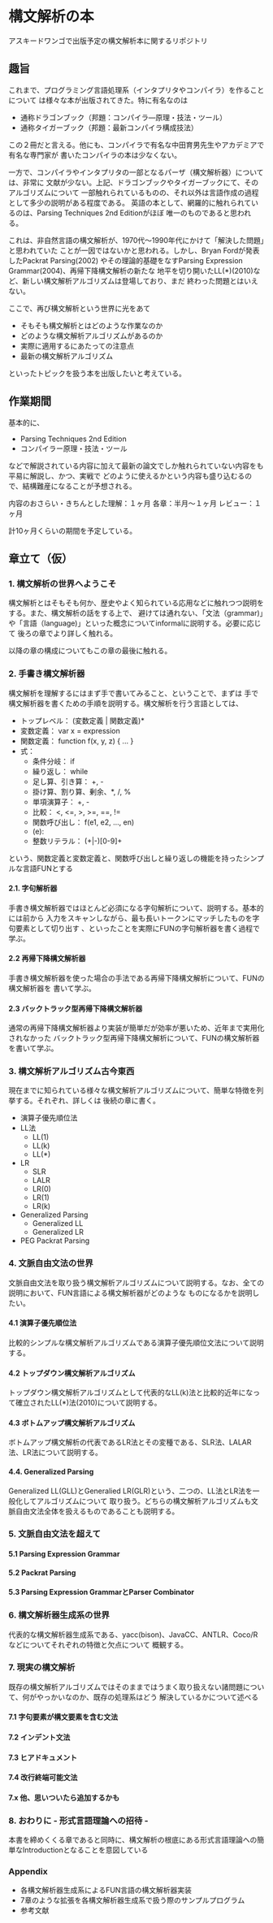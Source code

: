 # 構文解析の本

アスキードワンゴで出版予定の構文解析本に関するリポジトリ

## 趣旨

これまで、プログラミング言語処理系（インタプリタやコンパイラ）を作ることについて
は様々な本が出版されてきた。特に有名なのは

* 通称ドラゴンブック（邦題：コンパイラ―原理・技法・ツール）
* 通称タイガーブック（邦題：最新コンパイラ構成技法）

この２冊だと言える。他にも、コンパイラで有名な中田育男先生やアカデミアで有名な専門家が
書いたコンパイラの本は少なくない。

一方で、コンパイラやインタプリタの一部となるパーザ（構文解析器）については、非常に
文献が少ない。上記、ドラゴンブックやタイガーブックにて、そのアルゴリズムについて
一部触れられているものの、それ以外は言語作成の過程として多少の説明がある程度である。
英語の本として、網羅的に触れられているのは、Parsing Techniques 2nd Editionがほぼ
唯一のものであると思われる。

これは、非自然言語の構文解析が、1970代〜1990年代にかけて「解決した問題」と思われていた
ことが一因ではないかと思われる。しかし、Bryan Fordが発表したPackrat Parsing(2002)
やその理論的基礎をなすParsing Expression Grammar(2004)、再帰下降構文解析の新たな
地平を切り開いたLL(*)(2010)など、新しい構文解析アルゴリズムは登場しており、まだ
終わった問題とはいえない。

ここで、再び構文解析という世界に光をあて

* そもそも構文解析とはどのような作業なのか
* どのような構文解析アルゴリズムがあるのか
* 実際に適用するにあたっての注意点
* 最新の構文解析アルゴリズム

といったトピックを扱う本を出版したいと考えている。

## 作業期間

基本的に、

* Parsing Techniques 2nd Edition
* コンパイラー原理・技法・ツール

などで解説されている内容に加えて最新の論文でしか触れられていない内容をも平易に解説し、かつ、実戦で
どのように使えるかという内容も盛り込むるので、結構難産になることが予想される。

内容のおさらい・きちんとした理解：１ヶ月
各章：半月〜１ヶ月
レビュー：１ヶ月

計10ヶ月くらいの期間を予定している。

## 章立て（仮）

### 1. 構文解析の世界へようこそ

構文解析とはそもそも何か、歴史やよく知られている応用などに触れつつ説明をする。また、構文解析の話をする上で、
避けては通れない、「文法（grammar)」や「言語（language)」といった概念についてinformalに説明する。必要に応じて
後ろの章でより詳しく触れる。

以降の章の構成についてもこの章の最後に触れる。

### 2. 手書き構文解析器

構文解析を理解するにはまず手で書いてみること、ということで、まずは
手で構文解析器を書くための手順を説明する。構文解析を行う言語としては、

* トップレベル： (変数定義 | 関数定義)*
* 変数定義： var x = expression
* 関数定義： function f(x, y, z) { ... }
* 式：
  * 条件分岐： if
  * 繰り返し： while
  * 足し算、引き算： +, -
  * 掛け算、割り算、剰余、*, /, %
  * 単項演算子： +, - 
  * 比較： <, <=, >, >=, ==, !=
  * 関数呼び出し： f(e1, e2, ..., en)
  * (e):
  * 整数リテラル： (+|-)[0-9]+

という、関数定義と変数定義と、関数呼び出しと繰り返しの機能を持ったシンプルな言語FUNとする
 
#### 2.1. 字句解析器

手書き構文解析器ではほとんど必須になる字句解析について、説明する。基本的には前から
入力をスキャンしながら、最も長いトークンにマッチしたものを字句要素として切り出す
、といったことを実際にFUNの字句解析器を書く過程で学ぶ。

#### 2.2 再帰下降構文解析器

手書き構文解析器を使った場合の手法である再帰下降構文解析について、FUNの構文解析器を
書いて学ぶ。

#### 2.3 バックトラック型再帰下降構文解析器

通常の再帰下降構文解析器より実装が簡単だが効率が悪いため、近年まで実用化されなかった
バックトラック型再帰下降構文解析について、FUNの構文解析器を書いて学ぶ。

### 3. 構文解析アルゴリズム古今東西

現在までに知られている様々な構文解析アルゴリズムについて、簡単な特徴を列挙する。それぞれ、詳しくは
後続の章に書く。

* 演算子優先順位法
* LL法
  * LL(1)
  * LL(k)
  * LL(*)
* LR
  * SLR
  * LALR
  * LR(0)
  * LR(1)
  * LR(k)
* Generalized Parsing
  * Generalized LL
  * Generalized LR
* PEG
  Packrat Parsing

### 4. 文脈自由文法の世界

文脈自由文法を取り扱う構文解析アルゴリズムについて説明する。なお、全ての説明において、FUN言語による構文解析器がどのような
ものになるかを説明したい。

#### 4.1 演算子優先順位法

比較的シンプルな構文解析アルゴリズムである演算子優先順位文法について説明する。

#### 4.2 トップダウン構文解析アルゴリズム

トップダウン構文解析アルゴリズムとして代表的なLL(k)法と比較的近年になって確立されたLL(*)法(2010)について説明する。

#### 4.3  ボトムアップ構文解析アルゴリズム

ボトムアップ構文解析の代表であるLR法とその変種である、SLR法、LALAR法、LR法について説明する。

#### 4.4. Generalized Parsing

Generalized LL(GLL)とGeneralied LR(GLR)という、二つの、LL法とLR法を一般化してアルゴリズムについて
取り扱う。どちらの構文解析アルゴリズムも文脈自由文法全体を扱えるものであることも説明する。

### 5. 文脈自由文法を超えて

#### 5.1 Parsing Expression Grammar

#### 5.2 Packrat Parsing

#### 5.3 Parsing Expression GrammarとParser Combinator

### 6. 構文解析器生成系の世界

代表的な構文解析器生成系である、yacc(bison)、JavaCC、ANTLR、Coco/Rなどについてそれぞれの特徴と欠点について
概観する。

### 7. 現実の構文解析

既存の構文解析アルゴリズムではそのままではうまく取り扱えない諸問題について、何がやっかいなのか、既存の処理系はどう
解決しているかについて述べる

#### 7.1 字句要素が構文要素を含む文法

#### 7.2 インデント文法

#### 7.3 ヒアドキュメント

#### 7.4 改行終端可能文法

#### 7.x 他、思いついたら追加するかも

### 8. おわりに - 形式言語理論への招待 -

本書を締めくくる章であると同時に、構文解析の根底にある形式言語理論への簡単なIntroductionとなることを意図している

### Appendix

* 各構文解析器生成系によるFUN言語の構文解析器実装
* 7章のような拡張を各構文解析器生成系で扱う際のサンプルプログラム
* 参考文献

